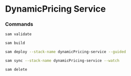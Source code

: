 # DynamicPricing Service

### Commands
```bash 
sam validate
```
```bash 
sam build
```
```bash 
sam deploy --stack-name dynamicPricing-service --guided
```
```bash 
sam sync --stack-name dynamicPricing-service --watch
```
```bash 
sam delete
```